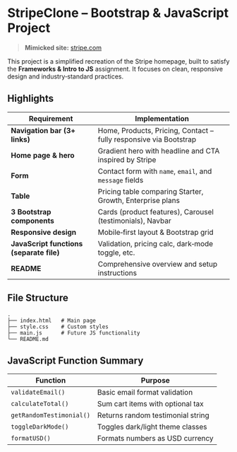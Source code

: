 # StripeClone – Bootstrap & JavaScript Project

> **Mimicked site:** [stripe.com](https://stripe.com)

This project is a simplified recreation of the Stripe homepage, built to satisfy the **Frameworks & Intro to JS** assignment. It focuses on clean, responsive design and industry‑standard practices.

## Highlights

| Requirement                                   | Implementation |
|-----------------------------------------------|----------------|
| **Navigation bar (3+ links)**                 | Home, Products, Pricing, Contact – fully responsive via Bootstrap |
| **Home page & hero**                          | Gradient hero with headline and CTA inspired by Stripe |
| **Form**                                      | Contact form with `name`, `email`, and `message` fields |
| **Table**                                     | Pricing table comparing Starter, Growth, Enterprise plans |
| **3 Bootstrap components**                    | Cards (product features), Carousel (testimonials), Navbar |
| **Responsive design**                         | Mobile‑first layout & Bootstrap grid |
| **JavaScript functions (separate file)**      | Validation, pricing calc, dark‑mode toggle, etc. |
| **README**                                    | Comprehensive overview and setup instructions |

## File Structure

```
.
├── index.html   # Main page
├── style.css    # Custom styles
├── main.js      # Future JS functionality
└── README.md
```

## JavaScript Function Summary

| Function | Purpose |
|----------|---------|
| `validateEmail()` | Basic email format validation |
| `calculateTotal()` | Sum cart items with optional tax |
| `getRandomTestimonial()` | Returns random testimonial string |
| `toggleDarkMode()` | Toggles dark/light theme classes |
| `formatUSD()` | Formats numbers as USD currency |
